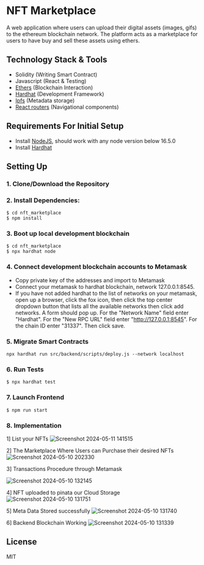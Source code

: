 # NFT Marketplace

A web application where users can upload their digital assets (images, gifs) to the ethereum blockchain network. The platform acts as a marketplace for users to have buy and sell these assets using ethers.  

## Technology Stack & Tools

- Solidity (Writing Smart Contract)
- Javascript (React & Testing)
- [Ethers](https://docs.ethers.io/v5/) (Blockchain Interaction)
- [Hardhat](https://hardhat.org/) (Development Framework)
- [Ipfs](https://ipfs.io/) (Metadata storage)
- [React routers](https://v5.reactrouter.com/) (Navigational components)

## Requirements For Initial Setup
- Install [NodeJS](https://nodejs.org/en/), should work with any node version below 16.5.0
- Install [Hardhat](https://hardhat.org/)

## Setting Up
### 1. Clone/Download the Repository

### 2. Install Dependencies:
```
$ cd nft_marketplace
$ npm install
```
### 3. Boot up local development blockchain
```
$ cd nft_marketplace
$ npx hardhat node
```

### 4. Connect development blockchain accounts to Metamask
- Copy private key of the addresses and import to Metamask
- Connect your metamask to hardhat blockchain, network 127.0.0.1:8545.
- If you have not added hardhat to the list of networks on your metamask, open up a browser, click the fox icon, then click the top center dropdown button that lists all the available networks then click add networks. A form should pop up. For the "Network Name" field enter "Hardhat". For the "New RPC URL" field enter "http://127.0.0.1:8545". For the chain ID enter "31337". Then click save.  


### 5. Migrate Smart Contracts
`npx hardhat run src/backend/scripts/deploy.js --network localhost`

### 6. Run Tests
`$ npx hardhat test`

### 7. Launch Frontend
`$ npm run start`

### 8. Implementation
1] List your NFTs
![Screenshot 2024-05-11 141515](https://github.com/progspac-vnn/NFT-Market/assets/83080783/b8a1af5c-ce56-440e-9390-b040ee792d45)

2] The Marketplace Where Users can Purchase their desired NFTs
![Screenshot 2024-05-10 202330](https://github.com/progspac-vnn/NFT-Market/assets/83080783/9071f5c1-319d-4bdc-926a-b7400f5d865c)

3] Transactions Procedure through Metamask

![Screenshot 2024-05-10 132145](https://github.com/progspac-vnn/NFT-Market/assets/83080783/35521f9c-c957-410d-86b5-6fd329082241)

4] NFT uploaded to pinata our Cloud Storage 
![Screenshot 2024-05-10 131751](https://github.com/progspac-vnn/NFT-Market/assets/83080783/a7f9956e-019a-4753-b6f0-dabcbeccd8ad)

5] Meta Data Stored successfully
![Screenshot 2024-05-10 131740](https://github.com/progspac-vnn/NFT-Market/assets/83080783/43399963-ddf7-431f-bdfc-77f1dd31ad63)

6] Backend Blockchain Working
![Screenshot 2024-05-10 131339](https://github.com/progspac-vnn/NFT-Market/assets/83080783/c533f952-dcfc-48bf-b806-f01c18f53a4f)

License
----
MIT


